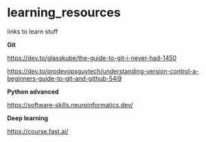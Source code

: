 # learning_resources
links to learn stuff

**Git**

https://dev.to/glasskube/the-guide-to-git-i-never-had-1450

https://dev.to/prodevopsguytech/understanding-version-control-a-beginners-guide-to-git-and-github-54i9

**Python advanced**

https://software-skills.neuroinformatics.dev/

**Deep learning**

https://course.fast.ai/

